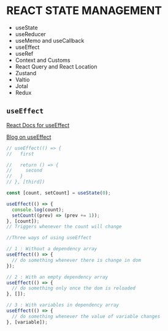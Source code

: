 # REACT STATE MANAGEMENT

- useState
- useReducer
- useMemo and useCallback
- useEffect
- useRef
- Context and Customs
- React Query and React Location
- Zustand
- Valtio
- Jotal
- Redux

## `useEffect`

[React Docs for useEffect](https://beta.reactjs.org/reference/react/useEffect)

[Blog on useEffect](https://caelinsutch.medium.com/react-useeffect-hook-in-depth-dc6b7c6132e5)

```javascript
// useEffect(() => {
//   first

//   return () => {
//     second
//   }
// }, [third])

const [count, setCount] = useState(0);

useEffect(() => {
  console.log(count);
  setCount((prev) => (prev += 1));
}, [count]);
// Triggers whenever the count will change

//Three ways of using useEffect

// 1 : Without a dependency array
useEffect(() => {
  // do something whenever there is change in dom
});

// 2 : With an empty dependency array
useEffect(() => {
  // do something only once the dom is reloaded
}, []);

// 3 : With variables in dependency array
useEffect(() => {
  // do something whenever the value of variable changes
}, [variable]);
```
